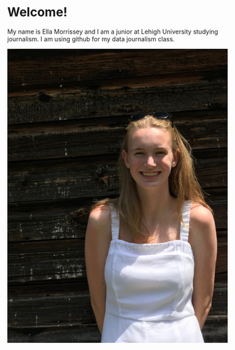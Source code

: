 #  Welcome!
My name is Ella Morrissey and I am a junior at Lehigh University studying journalism. I am using github for my data journalism class.

![profile pic](https://github.com/ellamorrissey/ellamorrissey.github.io/blob/main/IMG_7170.JPG?raw=true)

